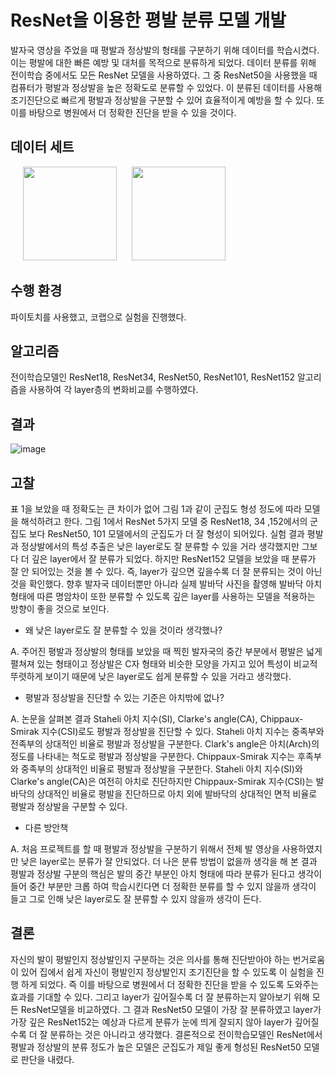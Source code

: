 # ResNet을 이용한 평발 분류 모델 개발

발자국 영상을 주었을 때 평발과 정상발의 형태를 구분하기 위해 데이터를 학습시켰다. 이는 평발에 대한 빠른 예방 및 대처를 목적으로 분류하게 되었다. 데이터 분류를 위해 전이학습 중에서도 모든 ResNet 모델을 사용하였다. 그 중 ResNet50을 사용했을 때 컴퓨터가 평발과 정상발을 높은 정확도로 분류할 수 있었다. 이 분류된 데이터를 사용해 조기진단으로 빠르게 평발과 정상발을 구분할 수 있어 효율적이게 예방을 할 수 있다. 또 이를 바탕으로 병원에서 더 정확한 진단을 받을 수 있을 것이다.

## 데이터 세트
<img src="https://github.com/seungwoo-project/Resnet18_flatfeet_diagnosis/assets/112483124/0f1dda41-be2d-4754-b47e-9dea4e6a3d19" width="150"  style="margin:0 0 0 20px">
<img src="https://github.com/seungwoo-project/Resnet18_flatfeet_diagnosis/assets/112483124/73ac8181-6e78-465c-877a-933c230f01f3" width="150"  style="margin:0 0 0 20px">

## 수행 환경
파이토치를 사용했고, 코랩으로 실험을 진행했다.

## 알고리즘
전이학습모델인 ResNet18, ResNet34, ResNet50, ResNet101, ResNet152 알고리즘을 사용하여 각 layer층의 변화비교를 수행하였다.

## 결과

![image](https://github.com/seungwoo-project/Resnet18_flatfeet_diagnosis/assets/112483124/e5346a01-821c-46d6-8f30-84e5a1004d4d)


## 고찰
표 1을 보았을 때 정확도는 큰 차이가 없어 그림 1과 같이 군집도 형성 정도에 따라 모델을 해석하려고 한다. 
그림 1에서 ResNet 5가지 모델 중 ResNet18, 34 ,152에서의 군집도 보다 ResNet50, 101 모델에서의 군집도가 더 잘 형성이 되어있다. 
실험 결과 평발과 정상발에서의 특성 추출은 낮은 layer로도 잘 분류할 수 있을 거라 생각했지만 그보다 더 깊은 layer에서 잘 분류가 되었다. 
하지만 ResNet152 모델을 보았을 때 분류가 잘 안 되어있는 것을 볼 수 있다. 즉, layer가 깊으면 깊을수록 더 잘 분류되는 것이 아닌 것을 확인했다. 
향후 발자국 데이터뿐만 아니라 실제 발바닥 사진을 촬영해 발바닥 아치 형태에 따른 명암차이 또한 분류할 수 있도록 깊은 layer를 사용하는 모델을 적용하는 방향이 좋을 것으로 보인다.

* 왜 낮은 layer로도 잘 분류할 수 있을 것이라 생각했나?

A.  주어진 평발과 정상발의 형태를 보았을 때 찍힌 발자국의 중간 부분에서 평발은 넓게 펼쳐져 있는 형태이고 정상발은 C자 형태와 비슷한 모양을 가지고 있어 특성이 비교적 뚜렷하게 보이기 때문에 낮은 layer로도 쉽게 분류할 수 있을 거라고 생각했다.

* 평발과 정상발을 진단할 수 있는 기준은 아치밖에 없나?

A. 논문을 살펴본 결과 Staheli 아치 지수(SI), Clarke's angle(CA), Chippaux-Smirak 지수(CSI)로도 평발과 정상발을 진단할 수 있다.
Staheli 아치 지수는 중족부와 전족부의 상대적인 비율로 평발과 정상발을 구분한다.
Clark's angle은 아치(Arch)의 정도를 나타내는 척도로 평발과 정상발을 구분한다.
Chippaux-Smirak 지수는 후족부와 중족부의 상대적인 비율로 평발과 정상발을 구분한다.
Staheli 아치 지수(SI)와 Clarke's angle(CA)은 여전히 아치로 진단하지만 Chippaux-Smirak 지수(CSI)는 발바닥의 상대적인 비율로 평발을 진단하므로 아치 외에 발바닥의 상대적인 면적 비율로 평발과 정상발을 구분할 수 있다.

* 다른 방안책

A. 처음 프로젝트를 할 때 평발과 정상발을 구분하기 위해서 전체 발 영상을 사용하였지만 낮은 layer로는 분류가 잘 안되었다. 
더 나은 분류 방법이 없을까 생각을 해 본 결과 평발과 정상발 구분의 핵심은 발의 중간 부분인 아치 형태에 따라 분류가 된다고 생각이 들어 중간 부분만 크롭 하여 학습시킨다면 더 정확한 분류를 할 수 있지 않을까 생각이 들고 그로 인해 낮은 layer로도 잘 분류할 수 있지 않을까 생각이 든다.

## 결론
자신의 발이 평발인지 정상발인지 구분하는 것은 의사를 통해 진단받아야 하는 번거로움이 있어 집에서 쉽게 자신이 평발인지 정상발인지 조기진단을 할 수 있도록 이 실험을 진행 하게 되었다.
즉 이를 바탕으로 병원에서 더 정확한 진단을 받을 수 있도록 도와주는 효과를 기대할 수 있다. 그리고 layer가 깊어질수록 더 잘 분류하는지 알아보기 위해 모든 ResNet모델을 비교하였다. 
그 결과 ResNet50 모델이 가장 잘 분류하였고 layer가 가장 깊은 ResNet152는 예상과 다르게 분류가 눈에 띄게 잘되지 않아 layer가 깊어질수록 더 잘 분류하는 것은 아니라고 생각했다.
결론적으로 전이학습모델인 ResNet에서 평발과 정상발의 분류 정도가 높은 모델은 군집도가 제일 좋게 형성된 ResNet50 모델로 판단을 내렸다. 
